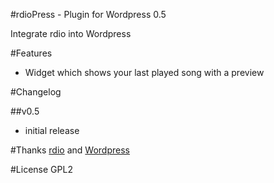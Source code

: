 #rdioPress - Plugin for Wordpress 0.5

Integrate rdio into Wordpress

#Features

* Widget which shows your last played song with a preview

#Changelog

##v0.5
* initial release

#Thanks
[rdio](http://rd.io/ "rdio") and [Wordpress](http://wordpress.org/ "Wordpress")

#License
GPL2